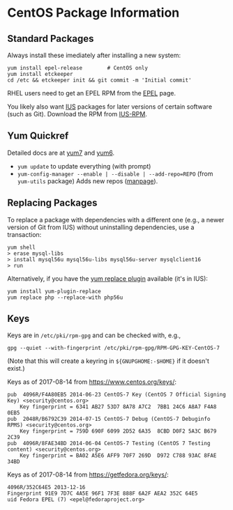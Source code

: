 CentOS Package Information
==========================

Standard Packages
-----------------

Always install these imediately after installing a new system:

    yum install epel-release        # CentOS only
    yum install etckeeper
    cd /etc && etckeeper init && git commit -m 'Initial commit'

RHEL users need to get an EPEL RPM from the [EPEL] page.

You likely also want [IUS] packages for later versions of certain
software (such as Git). Download the RPM from [IUS-RPM].

[EPEL]: https://fedoraproject.org/wiki/EPEL
[IUS]: https://ius.io/
[IUS-RPM]: https://ius.io/GettingStarted/


Yum Quickref
------------

Detailed docs are at [yum7] and [yum6].

* `yum update` to update everything (with prompt)
* `yum-config-manager --enable | --disable | --add-repo=REPO`
  (from `yum-utils` package) Adds new repos ([manpage][ycm]).

[yum6]: https://access.redhat.com/documentation/en-US/Red_Hat_Enterprise_Linux/6/html/Deployment_Guide/ch-yum.html
[yum7]: https://access.redhat.com/documentation/en-US/Red_Hat_Enterprise_Linux/7/html/System_Administrators_Guide/ch-yum.html
[ycm]: http://man7.org/linux/man-pages/man1/yum-config-manager.1.html


Replacing Packages
------------------

To replace a package with dependencies with a different one (e.g., a
newer version of Git from IUS) without uninstalling dependencies, use
a transaction:

    yum shell
    > erase mysql-libs
    > install mysql56u mysql56u-libs mysql56u-server mysqlclient16
    > run

Alternatively, if you have the [yum replace plugin] available
(it's in IUS):

    yum install yum-plugin-replace
    yum replace php --replace-with php56u

[yum replace plugin]: https://github.com/iuscommunity/yum-plugin-replace


Keys
----

Keys are in `/etc/pki/rpm-gpg` and can be checked with, e.g.,

    gpg --quiet --with-fingerprint /etc/pki/rpm-gpg/RPM-GPG-KEY-CentOS-7

(Note that this will create a keyring in `${GNUPGHOME:-$HOME}` if it
doesn't exist.)

Keys as of 2017-08-14 from <https://www.centos.org/keys/>:

    pub  4096R/F4A80EB5 2014-06-23 CentOS-7 Key (CentOS 7 Official Signing Key) <security@centos.org>
        Key fingerprint = 6341 AB27 53D7 8A78 A7C2  7BB1 24C6 A8A7 F4A8 0EB5
    pub  2048R/B6792C39 2014-07-15 CentOS-7 Debug (CentOS-7 Debuginfo RPMS) <security@centos.org>
        Key fingerprint = 759D 690F 6099 2D52 6A35  8CBD D0F2 5A3C B679 2C39
    pub  4096R/8FAE34BD 2014-06-04 CentOS-7 Testing (CentOS 7 Testing content) <security@centos.org>
        Key fingerprint = BA02 A5E6 AFF9 70F7 269D  D972 C788 93AC 8FAE 34BD

Keys as of 2017-08-14 from <https://getfedora.org/keys/>:

    4096R/352C64E5 2013-12-16
    Fingerprint 91E9 7D7C 4A5E 96F1 7F3E 888F 6A2F AEA2 352C 64E5
    uid Fedora EPEL (7) <epel@fedoraproject.org>
